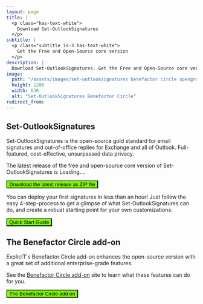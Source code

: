```yaml
---
layout: page
title: |
  <p class="has-text-white">
    Download Set-OutlookSignatures
  </p>
subtitle: |
  <p class="subtitle is-3 has-text-white">
    Get the Free and Open-Source core version
  </p>
description: |
  Download Set-OutlookSignatures. Get the Free and Open-Source core version. GitHub. FOSS.
image:
  path: "/assets/images/set-outlooksignatures benefactor circle opengraph1200x630.png"
  height: 1200
  width: 630
  alt: "Set-OutlookSignatures Benefactor Circle"
redirect_from:
---
```


<div style="min-height: 100vh;">
  <h2>Set-OutlookSignatures</h2>
  <p>
  Set-OutlookSignatures is the open-source gold standard for email signatures and out-of-office replies for Exchange and all of Outlook. Full-featured, cost-effective, unsurpassed data privacy.
  </p>

  <p>The latest release of the free and open-source core version of Set-OutlookSignatures is <span class="version-text">Loading...</span>.</p>

  <p><a id="download-link" href="https://github.com/Set-OutlookSignatures/Set-OutlookSignatures/releases" target="_blank"><button class="button mtrcs-external-link is-link is-normal is-hover has-text-black has-text-weight-bold" style="background-color: lawngreen">Download&nbsp;<span class="version-text">the latest release</span>&nbsp;as ZIP file</button></a></p>

  <p>You can deploy your first signatures in less than an hour! Just follow the easy 4-step-process to get a glimpse of what Set-OutlookSignatures can do, and create a robust starting point for your own customizations:</p>
  
  <p><a href="/quickstart"><button class="button mtrcs-external-link is-link is-normal is-hover has-text-black has-text-weight-bold" style="background-color: lawngreen">Quick Start Guide</button></a></p>

  <h2>The Benefactor Circle add-on</h2>
  <p>ExplicIT's Benefactor Circle add-on enhances the open-source version with a great set of additional enterprise-grade features.</p>

  <p>See the <a href="/benefactorcircle">Benefactor Circle add-on</a> site to learn what these features can do for you.</p>
  
  <p><a href="/benefactorcircle"><button class="button mtrcs-external-link is-link is-normal is-hover has-text-black has-text-weight-bold" style="background-color: lawngreen">The Benefactor Circle add-on</button></a></p>
</div>

<script>
  fetch('https://api.github.com/repos/Set-OutlookSignatures/Set-OutlookSignatures/releases/latest')
    .then(response => response.json())
    .then(data => {
      document.querySelectorAll('.version-text').forEach(span => {
        span.textContent = data.tag_name;
      });

      document.getElementById('download-link').href = 
        `https://github.com/Set-OutlookSignatures/Set-OutlookSignatures/releases/download/${data.tag_name}/Set-OutlookSignatures_${data.tag_name}.zip`;
    })
    .catch(error => {
      console.error('Error fetching release info:', error);
    });
</script>
